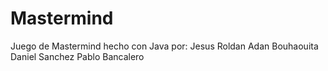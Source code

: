 # Mastermind
Juego de Mastermind hecho con Java por:
  Jesus Roldan
  Adan Bouhaouita
  Daniel Sanchez
  Pablo Bancalero
